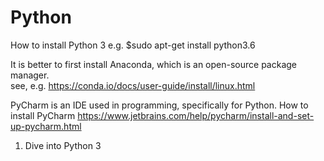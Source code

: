 # Python

How to install Python 3
e.g. $sudo apt-get install python3.6

It is better to first install Anaconda, which is an open-source package manager.  
see, e.g. https://conda.io/docs/user-guide/install/linux.html 

PyCharm is an IDE used in programming, specifically for Python. 
How to install PyCharm
https://www.jetbrains.com/help/pycharm/install-and-set-up-pycharm.html


1. Dive into Python 3

